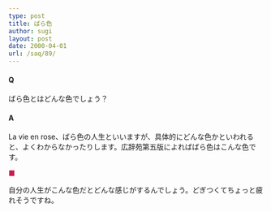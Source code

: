 ```yaml
---
type: post
title: ばら色
author: sugi
layout: post
date: 2000-04-01
url: /saq/89/
---
```

#### Q 

ばら色とはどんな色でしょう？

#### A 

La vie en rose、ばら色の人生といいますが、具体的にどんな色かといわれると、よくわからなかったりします。広辞苑第五版によればばら色はこんな色です。

<div style="color:#C61C4F; ">
  ■
</div>

自分の人生がこんな色だとどんな感じがするんでしょう。どぎつくてちょっと疲れそうですね。